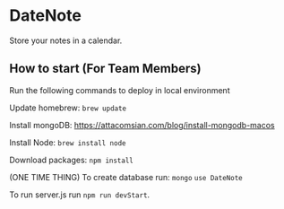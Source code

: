 # DateNote
Store your notes in a calendar.

## How to start (For Team Members)

Run the following commands to deploy in local environment

Update homebrew:
```brew update```

Install mongoDB:
https://attacomsian.com/blog/install-mongodb-macos

Install Node:
```brew install node```

Download packages:
```npm install```

(ONE TIME THING) To create database run:
 ```mongo```
 ```use DateNote```

To run server.js run ```npm run devStart```.


                

